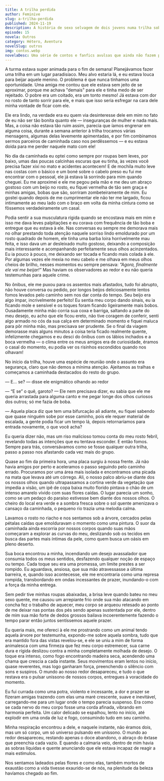 ```yaml
---
title: A trilha perdida
author: Feminive
slug: a-trilha-perdida
published: 2024-11-19
description: A história de sexo selvagem de dois jovens numa trilha sobre uma árvore
episode: 15
novela: Outros
category: Hétero, Aventura
novelSlug: outros
img: contos.webp
novelaDesc: Uma série de contos e fanfics avulsas que ainda não fazem parte de uma novela.
---
```


A turma estava super animada para o fim de semana! Planejávamos fazer uma trilha em um lugar paradisíaco. Meu alvo estaria lá, e eu estava louca para beijar aquele menino. O problema é que nunca tínhamos uma oportunidade. Uma amiga me contou que ele estava sem jeito de se aproximar, porque me achava "demais" para ele e tinha medo de ser rejeitado. O pobre era um coitado, era um tonto mesmo! Já estava com dor no rosto de tanto sorrir para ele, e mais que isso seria esfregar na cara dele minha vontade de ficar com ele.

Ele era lindo, na verdade era eu quem via desinteresse dele em mim no fato de eu não ser tão bonita quanto ele — inseguranças de mulher e nada mais. Mas, a coisa não estava tão ruim assim, parecia que íamos engrenar em alguma coisa, durante a semana anterior à trilha trocamos várias mensagens, algumas delas levemente apimentadas, e por fim combinamos sermos parceiros de caminhada caso nos perdêssemos — e eu estava doida para me perder naquele mato com ele!

No dia da caminhada eu optei como sempre por roupas bem leves, por baixo, umas das poucas calcinhas escuras que eu tinha, às vezes você precisa fazer xixi no mato e acidentes acontecem! E de mochila muito leve nas costas com o básico e um boné sobre o cabelo preso eu fui me encontrar com o pessoal, ele já estava lá sorrindo para mim quando cheguei. Eu me aproximei e ele me pegou pela mão e me deu um abraço gostoso com um beijo no rosto, eu fiquei vermelha de tão sem graça e minhas amigas, bobas que são, sorriram zombeteiramente de mim. Eu gostei quando depois de me cumprimentar ele não ter me largado, ficou intimamente ao meu lado com o braço em volta da minha cintura como se fôssemos verdadeiramente um casal.

Podia sentir a sua musculatura rígida quando se encostava mais em mim e isso me dava leves palpitações e eu corava com frequência de tão boba e entregue que eu estava à ele. Nas conversas eu sempre me demorava mais no olhar prestando toda atenção naquele sorriso lindo emoldurado por um rosto quadrado de homem, ele tinha uma barba loira horrivelmente mau feita, e isso dava um ar desleixado muito gostoso, deixando a composição mais interessante e acompanhando perfeitamente seus olhos acinzentados. Eu ia pouco à pouco, me deixando ser tocada e ficando mais colada à ele. Por algumas vezes ele mexia no meu cabelo e me olhava em meus olhos cheios de brilho, nesses momentos eu sempre pensava: _“Agora, finalmente ele vai me beijar!”_ Mas haviam os observadores ao redor e eu não queria testemunhas para aquele crime.

No ônibus, ele me puxou para os assentos mais afastados, tudo foi abrupto, não houve conversa ou pedido, por longos beijos deliciosamente lentos fomos levados pelo caminho sem nos dar conta do tempo. Seu beijo era algo ímpar, incrivelmente perfeito! Eu sentia meu corpo dando sinais, eu ia ficando mole e sensível e os toques foram ficando ligeiramente mais bobos. Ousadamente minha mão corria sua coxa e barriga, saltando a parte do meu desejo, eu acho que ele ficou ereto, não tive coragem de conferir, senti algo armado no cós da sua calça em determinado momento e fiquei maluca para pôr minha mão, mas precisava ser prudente. Se o final da viagem demorasse mais alguns minutos a coisa teria ficado realmente quente, infelizmente chegamos e eu desci do ônibus com os lábios inchados e a boca vermelha — o clima entre os meus amigos era de curiosidade, éramos o casal do momento, eu podia ver os risinhos escondidos quando nos olhavam!

No início da trilha, houve uma espécie de reunião onde o assunto era segurança, claro que não demos a mínima atenção. Ajeitamos as tralhas e começamos a caminhada destacados do resto do grupo.

— E... se? — disse ele enigmático olhando ao redor

— “E se” o quê, garoto? — Ele nem precisava dizer, eu sabia que ele me queria arrastada para alguma canto e me pegar longe dos olhos curiosos dos outros; só me fazia de boba.

— Aquela placa diz que tem uma bifurcação ali adiante, eu fiquei sabendo que quase ninguém sobe por esse caminho, pois ele requer material de escalada, a gente podia ficar um tempo lá, depois retornaríamos para entrada novamente, o que você acha?

Eu queria dizer não, mas um riso malicioso tomou conta do meu rosto febril, revelando todas as intenções que eu tentava esconder. E então fomos. Sempre para trás, conversávamos como se fosse qualquer outra trilha, passo a passo nos afastando cada vez mais do grupo.

Quase ao fim da primeira hora, uma placa surgiu à nossa frente. Já não havia amigos por perto e aceleramos o passo seguindo pelo caminho errado. Procuramos por uma área mais isolada e encontramos uma picada na mata que levava até um córrego. Ali, o nosso palco abriu-se diante dos os nossos olhos quando ultrapassamos a cortina verde da vegetação que impedia a visão, um ipê de copa baixa muito florido pintava o chão de um intenso amarelo vívido com suas flores caídas. O lugar parecia um sonho, como se um pedaço do paraíso estivesse bem diante dos nossos olhos. O cheiro do local era verde e a sombra fresca sobre o sol quente amenizava o cansaço da caminhada, o pequeno rio trazia uma melodia calma.

Lavamos o rosto no riacho e nos sentamos sob a árvore, cercados pelas pétalas caídas que emolduravam o momento como uma pintura. O suor da caminhada ainda escorria por nossos corpos quando suas mãos começaram a explorar as curvas do meu, deslizando sob os tecidos em busca das partes mais íntimas da pele, como quem busca um oásis em pleno deserto.

Sua boca encontrou a minha, incendiando um desejo avassalador que consumia todos os meus sentidos, desfazendo qualquer noção de espaço ou tempo. Cada toque seu era uma promessa, um limite prestes a ser rompido. Eu aguardava, ansiosa, que sua mão atravessasse a última barreira, e, quando isso acontecesse, ele me encontraria como uma represa rompida, transbordando em ondas incessantes de prazer, inundando-o com a força da minha entrega.

Sem pedir tive minhas roupas abaixadas, a brisa leve quando bateu no meu sexo quente, me causou um arrepiante frio onde sua mão atacando em concha fez o trabalho de aquecer, meu corpo se arqueou retesado ao ponto de me deixar nas pontas dos pés sendo apenas sustentada por ele, dentro de mim sua mão forte de dedos grossos bailava incoerentemente fazendo o tempo parar então juntos sentíssemos aquele prazer.

Eu queria mais, me ofereci à ele me prostrando como um animal tendo aquela árvore por testemunha, expondo-me sobre aquela sombra, tudo que era mantido fora das vistas revelou-se, e ele se uniu a mim de forma animalesca com uma firmeza que fez meu corpo estremecer, sua carne dura e rígida deslizou contra a minha completamente molhada de desejo. O toque era intenso, como fogo encontrando madeira seca, acendendo uma chama que crescia a cada instante. Seus movimentos eram lentos no início, quase reverentes, mas logo ganharam força, preenchendo o silêncio com sons e suspiros. O mundo ao nosso redor desapareceu, e tudo o que restava era o pulsar uníssono de nossos corpos, entregues à voracidade do momento.

Eu fui currada como uma potra, violento e incessante, a dor e prazer se fizeram amigas trazendo com elas uma maré crescente, suave e inevitável, carregando-me para um lugar onde o tempo parecia suspenso. Era como se cada nervo do meu corpo fosse uma corda afinada, vibrando em harmonia perfeita. Um calor delicado se espalhou, lento no início, até explodir em uma onda de luz e fogo, consumindo tudo em seu caminho.

Minha respiração encontrou a dele, e naquele instante, não éramos dois, mas um só corpo, um só universo pulsando em uníssono. O mundo ao redor desapareceu, restando apenas o doce abandono, o abraço do êxtase que preenchia cada vazio. E quando a calmaria veio, dentro de mim havia as sobras líquidas e quente anunciando que ele estava incapaz de reagir a mais estímulos.

Nos sentamos ladeados pelas flores e como elas, também mortos de exaustão como a vida tivesse exaurido-se de nós, na plenitude da beleza havíamos chegado ao fim.